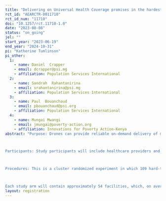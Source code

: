 ```yaml
---
title: "Delivering on Universal Health Coverage promises in the hardest-to-reach areas of Madagascar through drone delivery services."
rct_id: "AEARCTR-0011710"
rct_id_num: "11710"
doi: "10.1257/rct.11710-1.0"
date: "2023-08-08"
status: "on_going"
jel: ""
start_year: "2023-06-19"
end_year: "2024-10-31"
pi: "Katherine Tumlinson"
pi_other:
  1:
    - name: Daniel  Crapper
    - email: dcrapper@psi.mg
    - affiliation: Population Services International
  2:
    - name: Sandrah  Rahantanirina
    - email: srahantanirina@psi.mg
    - affiliation: Population Services International
  3:
    - name: Paul  Bouanchaud
    - email: pbouanchaud@psi.org
    - affiliation: Population Services International
  4:
    - name: Mungai Mwangi
    - email: jmungai@poverty-action.org
    - affiliation: Innovations for Poverty Action-Kenya
abstract: "Purpose: Drones can provide reliable on-demand delivery of medical commodities to healthcare facilities that are hard-to-reach via land-based transportation. Although drone delivery has been implemented in several countries in sub-Saharan Africa as a means of improving supply chain logistics, there is little evidence of the impact of drone delivery on supply availability, service utilization, quality of care, and health outcomes in low- and middle-income countries (LMICs). This study aims to quantify the impact of drone delivery on supply availability, quality of care, and health outcomes in rural Madagascar. 

Participants: Study participants will include healthcare providers and exiting clients at 109 public-sector healthcare facilities and women of reproductive age living in the catchment areas of these facilities in three regions of Madagascar (Alaotra Mangoro, Atsinanana, and Vatovavy Fitovinany). 

Procedures: This is a cluster randomized experiment in which 109 hard-to-reach public healthcare facilities located in three regions of Madagascar will be randomly assigned to receive either drone delivery or standard land-based delivery of medical supplies. Prior to facility randomization, we will first stratify by the seven districts and by a binary measure of facility remoteness. This will ensure treatment balance across the districts and by facility location.

Each study arm will contain approximately 54 facilities, which, on average, serve approximately 9,000 people. Pre- and post-intervention data will be collected at both the facility and individual level to estimate treatment effects."
layout: registration
---
```


